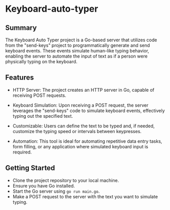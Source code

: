 # Keyboard-auto-typer

## Summary

The Keyboard Auto Typer project is a Go-based server that utilizes code from the "send-keys" project to programmatically generate and send keyboard events. These events simulate human-like typing behavior, enabling the server to automate the input of text as if a person were physically typing on the keyboard.

## Features

- HTTP Server: The project creates an HTTP server in Go, capable of receiving POST requests.

- Keyboard Simulation: Upon receiving a POST request, the server leverages the "send-keys" code to simulate keyboard events, effectively typing out the specified text.

- Customizable: Users can define the text to be typed and, if needed, customize the typing speed or intervals between keypresses.

- Automation: This tool is ideal for automating repetitive data entry tasks, form filling, or any application where simulated keyboard input is required.

## Getting Started

- Clone the project repository to your local machine.
- Ensure you have Go installed.
- Start the Go server using `go run main.go`.
- Make a POST request to the server with the text you want to simulate typing.
